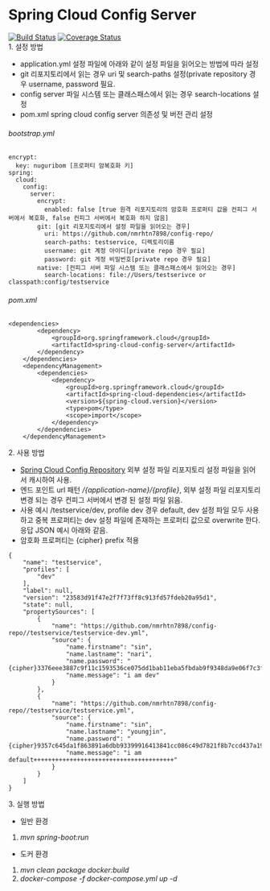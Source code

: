 # Spring Cloud Config Server
[![Build Status](https://travis-ci.org/nmrhtn7898/config-server.svg?branch=master)](https://travis-ci.org/nmrhtn7898/config-server)
[![Coverage Status](https://coveralls.io/repos/github/nmrhtn7898/config-server/badge.svg)](https://coveralls.io/github/nmrhtn7898/config-server)   
1\. 설정 방법 
* application.yml 설정 파일에 아래와 같이 설정 파일을 읽어오는 방법에 따라 설정
* git 리포지토리에서 읽는 경우 uri 및 search-paths 설정(private repository 경우 username, password 필요.
* config server 파일 시스템 또는 클래스패스에서 읽는 경우 search-locations 설정
* pom.xml spring cloud config server 의존성 및 버전 관리 설정  
 
###### bootstrap.yml

```$xslt
encrypt:
  key: nuguribom [프로퍼티 암복호화 키]
spring:
  cloud:
    config:
      server:
        encrypt:
          enabled: false [true 원격 리포지토리의 암호화 프로퍼티 값을 컨피그 서버에서 복호화, false 컨피그 서버에서 복호화 하지 않음]
        git: [git 리포지토리에서 설정 파일을 읽어오는 경우]
          uri: https://github.com/nmrhtn7898/config-repo/
          search-paths: testservice, 디렉토리이름
          username: git 계정 아이디[private repo 경우 필요]
          password: git 게정 비밀번호[private repo 경우 필요]
        native: [컨피그 서버 파일 시스템 또는 클래스패스에서 읽어오는 경우] 
          search-locations: file://Users/testserivce or classpath:config/testservice
```

###### pom.xml

```$xslt
<dependencies>
        <dependency>
            <groupId>org.springframework.cloud</groupId>
            <artifactId>spring-cloud-config-server</artifactId>
        </dependency>
    </dependencies>
    <dependencyManagement>
        <dependencies>
            <dependency>
                <groupId>org.springframework.cloud</groupId>
                <artifactId>spring-cloud-dependencies</artifactId>
                <version>${spring-cloud.version}</version>
                <type>pom</type>
                <scope>import</scope>
            </dependency>
        </dependencies>
    </dependencyManagement>
```
2\. 사용 방법
* [Spring Cloud Config Repository](https://github.com/nmrhtn7898/config-repo) 외부 설정 파일 리포지토리 설정 파일을 읽어서 캐시하여 사용.
* 엔드 포인트 url 패턴 */{application-name}/{profile}*, 외부 설정 파일 리포지토리 변경 되는 경우 컨피그 서버에서 변경 된 설정 파일 읽음.
* 사용 예시 /testservice/dev, profile dev 경우 default, dev 설정 파일 모두 사용하고 중복 프로퍼티는 dev 설정 파일에
 존재하는 프로퍼티 값으로 overwrite 한다. 응답 JSON 예시 아래와 같음.
* 암호화 프로퍼티는 {cipher} prefix 적용
```$xslt
{
    "name": "testservice",
    "profiles": [
        "dev"
    ],
    "label": null,
    "version": "23583d91f47e2f7f73ff8c913fd57fdeb20a95d1",
    "state": null,
    "propertySources": [
        {
            "name": "https://github.com/nmrhtn7898/config-repo//testservice/testservice-dev.yml",
            "source": {
                "name.firstname": "sin",
                "name.lastname": "nari",
                "name.password": "{cipher}3376eee3887c9f11c1593536ce075dd1bab11eba5fbdab9f9348da9e06f7c3fa",
                "name.message": "i am dev"
            }
        },
        {
            "name": "https://github.com/nmrhtn7898/config-repo//testservice/testservice.yml",
            "source": {
                "name.firstname": "sin",
                "name.lastname": "youngjin",
                "name.password": "{cipher}9357c645da1f863891a6dbb93399916413841cc086c49d7821f8b7ccd437a192",
                "name.message": "i am default+++++++++++++++++++++++++++++++++++++++"
            }
        }
    ]
}
```

3\. 실행 방법
* 일반 환경   
1. *mvn spring-boot:run*
* 도커 환경
1. *mvn clean package docker:build*
2. *docker-compose -f docker-compose.yml up -d*
